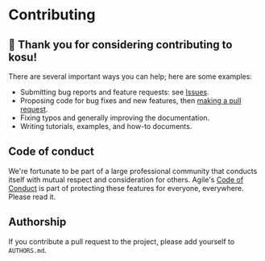 # Contributing

## :raised_hands: Thank you for considering contributing to kosu!

There are several important ways you can help; here are some examples:

- Submitting bug reports and feature requests: see [Issues](https://github.com/agile-geoscience/kosu/issues).
- Proposing code for bug fixes and new features, then [making a pull request](https://docs.github.com/en/pull-requests/collaborating-with-pull-requests/proposing-changes-to-your-work-with-pull-requests/about-pull-requests).
- Fixing typos and generally improving the documentation.
- Writing tutorials, examples, and how-to documents.

## Code of conduct

We're fortunate to be part of a large professional community that conducts itself with mutual respect and consideration for others. Agile's [Code of Conduct](https://github.com/agile-geoscience/corporate/blob/main/CODE_OF_CONDUCT.md) is part of protecting these features for everyone, everywhere. Please read it.

## Authorship

If you contribute a pull request to the project, please add yourself to `AUTHORS.md`.
